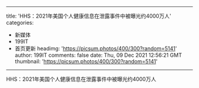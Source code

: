 
---
title: 'HHS：2021年美国个人健康信息在泄露事件中被曝光约4000万人'
categories: 
 - 新媒体
 - 199IT
 - 首页更新
headimg: 'https://picsum.photos/400/300?random=5141'
author: 199IT
comments: false
date: Thu, 09 Dec 2021 12:56:21 GMT
thumbnail: 'https://picsum.photos/400/300?random=5141'
---

<div>   
HHS：2021年美国个人健康信息在泄露事件中被曝光约4000万人  
</div>
            